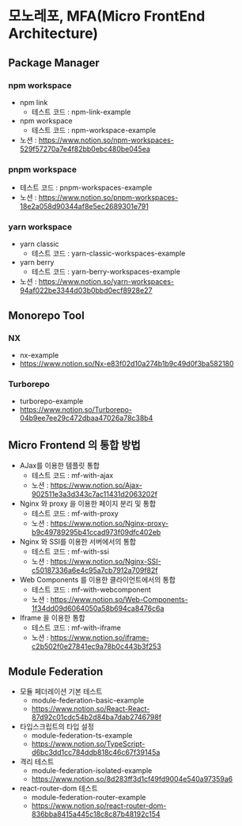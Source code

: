 # 모노레포, MFA(Micro FrontEnd Architecture)

## Package Manager

### npm workspace

- npm link
  - 테스트 코드 : npm-link-example
- npm workspace
  - 테스트 코드 : npm-workspace-example
- 노션 : https://www.notion.so/npm-workspaces-529f57270a7e4f82bb0ebc480be045ea

### pnpm workspace

- 테스트 코드 : pnpm-workspaces-example
- 노션 : https://www.notion.so/pnpm-workspaces-18e2a058d90344af8e5ec2689301e791

### yarn workspace

- yarn classic
  - 테스트 코드 : yarn-classic-workspaces-example
- yarn berry
  - 테스트 코드 : yarn-berry-workspaces-example
- 노션 : https://www.notion.so/yarn-workspaces-94af022be3344d03b0bbd0ecf8928e27

## Monorepo Tool

### NX

- nx-example
- https://www.notion.so/Nx-e83f02d10a274b1b9c49d0f3ba582180

### Turborepo

- turborepo-example
- https://www.notion.so/Turborepo-04b9ee7ee29c472dbaa47026a78c38b4

## Micro Frontend 의 통합 방법

- AJax를 이용한 템플릿 통합
  - 테스트 코드 : mf-with-ajax
  - 노션 : https://www.notion.so/Ajax-902511e3a3d343c7ac11431d2063202f
- Nginx 와 proxy 을 이용한 페이지 분리 및 통합
  - 테스트 코드 : mf-with-proxy
  - 노션 : https://www.notion.so/Nginx-proxy-b9c49789295b41ccad973f09dfc402eb
- Nginx 와 SSI를 이용한 서버에서의 통합
  - 테스트 코드 : mf-with-ssi
  - 노션 : https://www.notion.so/Nginx-SSI-c50187336a6e4c95a7cb7912a709f82f
- Web Components 를 이용한 클라이언트에서의 통합
  - 테스트 코드 : mf-with-webcomponent
  - 노션 : https://www.notion.so/Web-Components-1f34dd09d6064050a58b694ca8476c6a
- Iframe 을 이용한 통합
  - 테스트 코드 : mf-with-iframe
  - 노션 : https://www.notion.so/iframe-c2b502f0e27841ec9a78b0c443b3f253

## Module Federation

- 모듈 페더레이션 기본 테스트
  - module-federation-basic-example
  - https://www.notion.so/React-React-87d92c01cdc54b2d84ba7dab2746798f
- 타입스크립트의 타입 설정
  - module-federation-ts-example
  - https://www.notion.so/TypeScript-d6bc3dd1cc784ddb818c46c67f39145a
- 격리 테스트
  - module-federation-isolated-example
  - https://www.notion.so/8d283ff3d1cf49fd9004e540a97359a6
- react-router-dom 테스트
  - module-federation-router-example
  - https://www.notion.so/react-router-dom-836bba8415a445c18c8c87b48192c154

